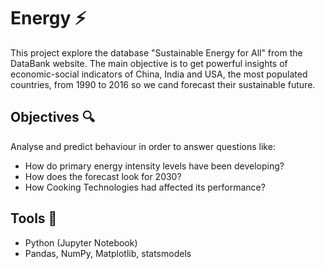 # Energy ⚡
This project explore the database "Sustainable Energy for All" from the DataBank website.
The main objective is to get powerful insights of economic-social indicators of China, India and USA, the most populated countries, from 1990 to 2016 so we cand forecast their sustainable future.

## Objectives 🔍
Analyse and predict behaviour in order to answer questions like: 
- How do primary energy intensity levels have been developing?
- How does the forecast look for 2030?
- How Cooking Technologies had affected its performance?

## Tools 🧰
- Python (Jupyter Notebook)
- Pandas, NumPy, Matplotlib, statsmodels
